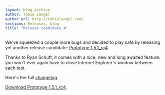 ```yaml
---
layout: blog_archive
author: Tobie Langel
author_url: http://tobielangel.com/
sections: Releases, blog
title: "Release candidate 4"
---
```


We've squeezed a couple more bugs and decided to play safe by releasing yet another release candidate: [Prototype 1.5.1_rc4](http://prototypejs.org/assets/2007/4/28/prototype.js).


Thanks to Ryan Schuft, it comes with a nice, new and long awaited feature: you won't ever again have to close Internet Explorer's window between each test.

Here's the full [changelog](http://dev.rubyonrails.org/browser/spinoffs/prototype/tags/rel_1-5-1_rc4/CHANGELOG?format=raw).

[Download Prototype 1.5.1_rc4](http://prototypejs.org/assets/2007/4/28/prototype.js).

